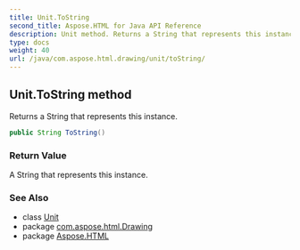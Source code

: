 ```yaml
---
title: Unit.ToString
second_title: Aspose.HTML for Java API Reference
description: Unit method. Returns a String that represents this instance
type: docs
weight: 40
url: /java/com.aspose.html.drawing/unit/toString/
---
```

## Unit.ToString method

Returns a String that represents this instance.

```java
public String ToString()
```

### Return Value

A String that represents this instance.

### See Also

* class [Unit](../)
* package [com.aspose.html.Drawing](../../unit/)
* package [Aspose.HTML](../../../)
